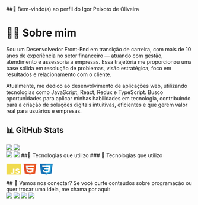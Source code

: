 ##👋 Bem-vindo(a) ao perfil do Igor Peixoto de Oliveira
# 👨‍💻 Sobre mim
Sou um Desenvolvedor Front-End em transição de carreira, com mais de 10 anos de experiência no setor financeiro — atuando com gestão, atendimento e assessoria a empresas. Essa trajetória me proporcionou uma base sólida em resolução de problemas, visão estratégica, foco em resultados e relacionamento com o cliente.

Atualmente, me dedico ao desenvolvimento de aplicações web, utilizando tecnologias como JavaScript, React, Redux e TypeScript. Busco oportunidades para aplicar minhas habilidades em tecnologia, contribuindo para a criação de soluções digitais intuitivas, eficientes e que gerem valor real para usuários e empresas.

## 📊 GitHub Stats
<div> <a href="https://github.com/IgorPeixotoOliveira"> <img height="180em" src="https://github-readme-stats.vercel.app/api?username=IgorPeixotoOliveira&show_icons=true&theme=highcontrast&include_all_commits=true&count_private=true"/> <img height="180em" src="https://github-readme-stats.vercel.app/api/top-langs/?username=IgorPeixotoOliveira&layout=compact&langs_count=6&theme=highcontrast"/> </a> </div>
<img height="180em" src="https://github-readme-stats.vercel.app/api/top-langs/?username=IgorPeixotoOliveira&layout=compact&langs_count=10&theme=highcontrast"/>
<img src="https://github-readme-stats.vercel.app/api/top-langs/?username=IgorPeixotoOliveira&projeto-magickia&theme=highcontrast" />
##🚀 Tecnologias que utilizo
### 🚀 Tecnologias que utilizo

<p align="left">
  <img align="center" alt="JavaScript" title="JavaScript" height="30" width="40" src="https://raw.githubusercontent.com/devicons/devicon/master/icons/javascript/javascript-plain.svg"/>
  <img align="center" alt="HTML5" title="HTML5" height="30" width="40" src="https://raw.githubusercontent.com/devicons/devicon/master/icons/html5/html5-original.svg"/>
  <img align="center" alt="CSS3" title="CSS3" height="30" width="40" src="https://raw.githubusercontent.com/devicons/devicon/master/icons/css3/css3-original.svg"/>
</p>
## 📱 Vamos nos conectar?
Se você curte conteúdos sobre programação ou quer trocar uma ideia, me chama por aqui:

<div> <a href="https://www.instagram.com/igorpxt/" target="_blank"> <img src="https://img.shields.io/badge/-Instagram-%23E4405F?style=for-the-badge&logo=instagram&logoColor=white"/> </a> <a href="https://discord.gg/snX4CwgP" target="_blank"> <img src="https://img.shields.io/badge/Discord-7289DA?style=for-the-badge&logo=discord&logoColor=white"/> </a> <a href="mailto:igor.peixoto.oliveira@gmail.com" target="_blank"> <img src="https://img.shields.io/badge/-Gmail-%23333?style=for-the-badge&logo=gmail&logoColor=white"/> </a> <a href="https://www.linkedin.com/in/igor-peixoto-de-oliveira-655a8b3a/" target="_blank"> <img src="https://img.shields.io/badge/-LinkedIn-%230077B5?style=for-the-badge&logo=linkedin&logoColor=white"/> </a> </div>
